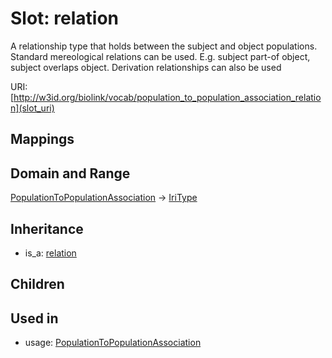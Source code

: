 # Slot: relation


A relationship type that holds between the subject and object populations. Standard mereological relations can be used. E.g. subject part-of object, subject overlaps object. Derivation relationships can also be used

URI: [http://w3id.org/biolink/vocab/population_to_population_association_relation](slot_uri)
## Mappings

## Domain and Range

[PopulationToPopulationAssociation](PopulationToPopulationAssociation.md) -> [IriType](IriType.md)
## Inheritance

 *  is_a: [relation](relation.md)
## Children

## Used in

 *  usage: [PopulationToPopulationAssociation](PopulationToPopulationAssociation.md)
